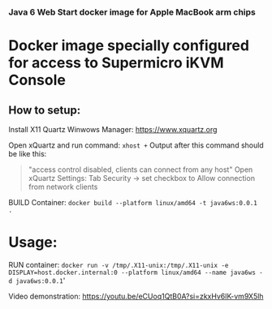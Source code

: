 ### Java 6 Web Start docker image for Apple MacBook arm chips
# Docker image specially configured for access to Supermicro iKVM Console 

## How to setup:
Install X11 Quartz Winwows Manager:
https://www.xquartz.org

Open xQuartz and run command:
`xhost +` 
Output after this command should be like this:
> "access control disabled, clients can connect from any host"
Open xQuartz Settings:
Tab Security -> set checkbox to Allow connection from network clients 

BUILD Container:
`docker build --platform linux/amd64 -t java6ws:0.0.1 .`

# Usage:
RUN container:
`docker run -v /tmp/.X11-unix:/tmp/.X11-unix -e DISPLAY=host.docker.internal:0 --platform linux/amd64 --name java6ws -d java6ws:0.0.1`'


Video demonstration: https://youtu.be/eCUoq1QtB0A?si=zkxHv6lK-vm9X5lh 
